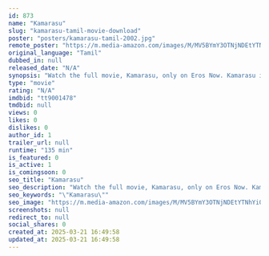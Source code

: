 ```yaml
---
id: 873
name: "Kamarasu"
slug: "kamarasu-tamil-movie-download"
poster: "posters/kamarasu-tamil-2002.jpg"
remote_poster: "https://m.media-amazon.com/images/M/MV5BYmY3OTNjNDEtYTNhYi00NjdiLTgyNTEtZjBjNDMwNWRiZTU5XkEyXkFqcGdeQXVyNTM3MDMyMDQ@._V1_SX300.jpg"
original_language: "Tamil"
dubbed_in: null
released_date: "N/A"
synopsis: "Watch the full movie, Kamarasu, only on Eros Now. Kamarasu is a 2002 Indian Telugu film, directed by P. C. Anbazhagan. The film stars Murali, Laila and Vadivelu in lead roles. The film had musical score by S. A. Rajkumar."
type: "movie"
rating: "N/A"
imdbid: "tt9001478"
tmdbid: null
views: 0
likes: 0
dislikes: 0
author_id: 1
trailer_url: null
runtime: "135 min"
is_featured: 0
is_active: 1
is_comingsoon: 0
seo_title: "Kamarasu"
seo_description: "Watch the full movie, Kamarasu, only on Eros Now. Kamarasu is a 2002 Indian Telugu film, directed by P. C. Anbazhagan. The film stars Murali, Laila and Vadivelu in lead roles. The film had musical score by S. A. Rajkumar."
seo_keywords: "\"Kamarasu\""
seo_image: "https://m.media-amazon.com/images/M/MV5BYmY3OTNjNDEtYTNhYi00NjdiLTgyNTEtZjBjNDMwNWRiZTU5XkEyXkFqcGdeQXVyNTM3MDMyMDQ@._V1_SX300.jpg"
screenshots: null
redirect_to: null
social_shares: 0
created_at: 2025-03-21 16:49:58
updated_at: 2025-03-21 16:49:58
---
```


